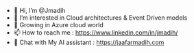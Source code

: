 - 👋 Hi, I’m @Jmadih
- 👀 I’m interested in Cloud architectures & Event Driven models
- 🌱 Growing in Azure cloud world
- 📫 How to reach me : https://www.linkedin.com/in/jmadih/
- 🤖 Chat with My AI assistant : https://jaafarmadih.com

<!---
Jmadih/Jmadih is a ✨ special ✨ repository because its `README.md` (this file) appears on your GitHub profile.
You can click the Preview link to take a look at your changes.
--->
